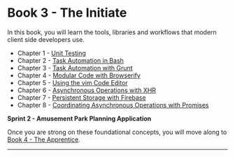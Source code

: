 # Book 3 - The Initiate

In this book, you will learn the tools, libraries and workflows that modern client side developers use.

* Chapter 1 - [Unit Testing](./chapters/UNIT_TESTING.md)
* Chapter 2 - [Task Automation in Bash](./chapters/AUTOMATION_BASH.md)
* Chapter 3 - [Task Automation with Grunt](./chapters/AUTOMATION_GRUNT.md)
* Chapter 4 - [Modular Code with Browserify](./chapters/AUTOMATION_GRUNT.md)
* Chapter 5 - [Using the vim Code Editor](./chapters/VIM.md)
* Chapter 6 - [Asynchronous Operations with XHR](./chapters/XHR_INTRO.md)
* Chapter 7 - [Persistent Storage with Firebase](./chapters/FIREBASE_INTRO.md)
* Chapter 8 - [Coordinating Asynchronous Operations with Promises](./chapters/PROMISES.md)

**Sprint 2 - Amusement Park Planning Application**

Once you are strong on these foundational concepts, you will move along to [Book 4 - The Apprentice](../book-4-the-apprentice/README.md).

---

